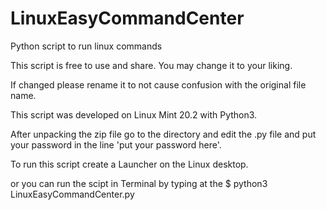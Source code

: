 # LinuxEasyCommandCenter
Python script to run linux commands

This script is free to use and share. You may change it to your liking.

If changed please rename it to not cause confusion with the original file name.

This script was developed on Linux Mint 20.2 with Python3.

After unpacking the zip file go to the directory and edit the .py
file and put your password in the line 'put your password here'.

To run this script create a Launcher on the Linux desktop.

or you can run the scipt in Terminal by typing at the $ python3 LinuxEasyCommandCenter.py
